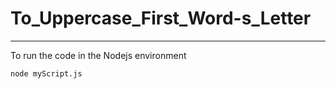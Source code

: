 # To_Uppercase_First_Word-s_Letter

---
To run the code in the Nodejs environment
```
node myScript.js
```